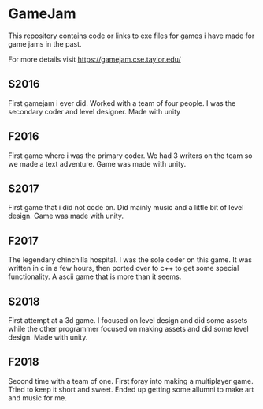 # GameJam

This repository contains code or links to exe files for games i have made for game jams in the past. 

For more details visit https://gamejam.cse.taylor.edu/ 

## S2016

First gamejam i ever did. Worked with a team of four people. I was the secondary coder and level designer. Made with unity

## F2016

First game where i was the primary coder. We had 3 writers on the team so we made a text adventure. Game was made with unity.

## S2017

First game that i did not code on. Did mainly music and a little bit of level design. Game was made with unity.

## F2017

The legendary chinchilla hospital. I was the sole coder on this game. It was written in c in a few hours, then ported over to c++ to get some special functionality. A ascii game that is more than it seems.

## S2018

First attempt at a 3d game. I focused on level design and did some assets while the other programmer focused on making assets and did some level design. Made with unity.

## F2018

Second time with a team of one. First foray into making a multiplayer game. Tried to keep it short and sweet. Ended up getting some allumni to make art and music for me.
